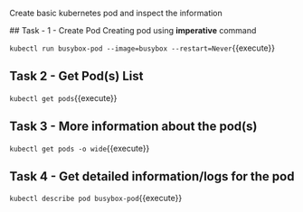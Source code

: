 Create basic kubernetes pod and inspect the information

## Task - 1 - Create Pod
Creating pod using **imperative** command

`kubectl run busybox-pod --image=busybox --restart=Never`{{execute}}

## Task 2 - Get Pod(s) List

`kubectl get pods`{{execute}}

## Task 3 - More information about the pod(s)

`kubectl get pods -o wide`{{execute}}

## Task 4 - Get detailed information/logs for the pod

`kubectl describe pod busybox-pod`{{execute}}


